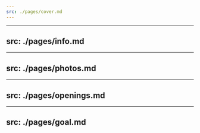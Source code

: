 ```yaml
---
src: ./pages/cover.md
---
```


---
src: ./pages/info.md
---

---
src: ./pages/photos.md
---

---
src: ./pages/openings.md
---

---
src: ./pages/goal.md
---
